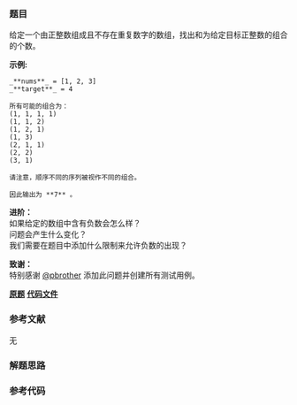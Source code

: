 ### 题目
给定一个由正整数组成且不存在重复数字的数组，找出和为给定目标正整数的组合的个数。

**示例:**

    
    
    _**nums**_ = [1, 2, 3]
    _**target**_ = 4
    
    所有可能的组合为：
    (1, 1, 1, 1)
    (1, 1, 2)
    (1, 2, 1)
    (1, 3)
    (2, 1, 1)
    (2, 2)
    (3, 1)
    
    请注意，顺序不同的序列被视作不同的组合。
    
    因此输出为 **7** 。
    

**进阶：**  
如果给定的数组中含有负数会怎么样？  
问题会产生什么变化？  
我们需要在题目中添加什么限制来允许负数的出现？

**致谢：**  
特别感谢 [@pbrother](https://leetcode.com/pbrother/) 添加此问题并创建所有测试用例。

 **[原题](https://leetcode-cn.com/problems/combination-sum-iv/)**    **[代码文件]()**


### 参考文献
无

### 解题思路




### 参考代码

```go


```




